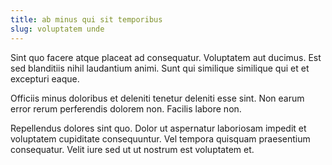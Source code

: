 ```yaml
---
title: ab minus qui sit temporibus
slug: voluptatem unde
---
```


Sint quo facere atque placeat ad consequatur. Voluptatem aut ducimus. Est sed blanditiis nihil laudantium animi. Sunt qui similique similique qui et et excepturi eaque.

Officiis minus doloribus et deleniti tenetur deleniti esse sint. Non earum error rerum perferendis dolorem non. Facilis labore non.

Repellendus dolores sint quo. Dolor ut aspernatur laboriosam impedit et voluptatem cupiditate consequuntur. Vel tempora quisquam praesentium consequatur. Velit iure sed ut ut nostrum est voluptatem et.
